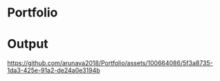 # Portfolio
# Output

https://github.com/arunava2018/Portfolio/assets/100664086/5f3a8735-1da3-425e-91a2-de24a0e3194b

